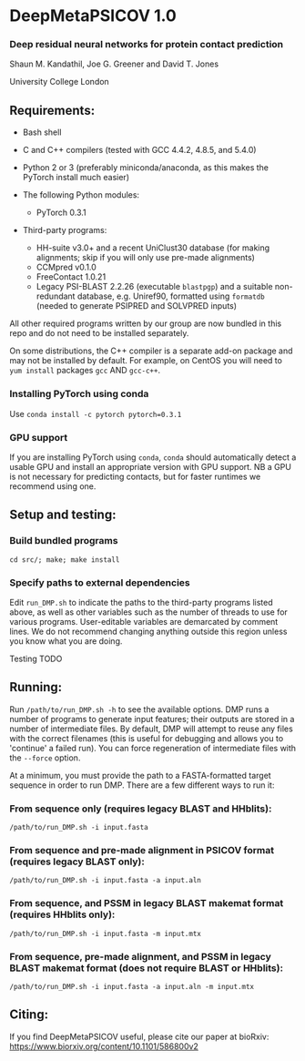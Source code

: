 # DeepMetaPSICOV 1.0
### Deep residual neural networks for protein contact prediction

Shaun M. Kandathil, Joe G. Greener and David T. Jones

University College London

Requirements:
-------------
- Bash shell
- C and C++ compilers (tested with GCC 4.4.2, 4.8.5, and 5.4.0)
- Python 2 or 3 (preferably miniconda/anaconda, as this makes the PyTorch install much easier)
- The following Python modules:
  - PyTorch 0.3.1 
  
- Third-party programs:
  - HH-suite v3.0+ and a recent UniClust30 database (for making alignments; skip if you will only use pre-made alignments)
  - CCMpred v0.1.0
  - FreeContact 1.0.21
  - Legacy PSI-BLAST 2.2.26 (executable `blastpgp`) and a suitable non-redundant database, e.g. Uniref90, formatted using `formatdb` (needed to generate PSIPRED and SOLVPRED inputs)

All other required programs written by our group are now bundled in this repo and do not need to be installed separately.

On some distributions, the C++ compiler is a separate add-on package and may not be installed by default. For example, on CentOS you will need to `yum install` packages `gcc` AND `gcc-c++`.

### Installing PyTorch using conda
Use `conda install -c pytorch pytorch=0.3.1`

### GPU support
If you are installing PyTorch using `conda`, `conda` should automatically detect a usable GPU and install an appropriate version with GPU support.
NB a GPU is not necessary for predicting contacts, but for faster runtimes we recommend using one.

Setup and testing:
------------------

### Build bundled programs
`cd src/; make; make install`

### Specify paths to external dependencies
Edit `run_DMP.sh` to indicate the paths to the third-party programs listed above, as well as other variables such as the number of threads to use for various programs. User-editable variables are demarcated by comment lines. We do not recommend changing anything outside this region unless you know what you are doing.

Testing TODO

Running:
--------
Run `/path/to/run_DMP.sh -h` to see the available options. DMP runs a number of programs to generate input features; their outputs are stored in a number of intermediate files. By default, DMP will attempt to reuse any files with the correct filenames (this is useful for debugging and allows you to 'continue' a failed run). You can force regeneration of intermediate files with the `--force` option.

At a minimum, you must provide the path to a FASTA-formatted target sequence in order to run DMP. There are a few different ways to run it:

### From sequence only (requires legacy BLAST and HHblits):
`/path/to/run_DMP.sh -i input.fasta`

### From sequence and pre-made alignment in PSICOV format (requires legacy BLAST only):
`/path/to/run_DMP.sh -i input.fasta -a input.aln`

### From sequence, and PSSM in legacy BLAST makemat format (requires HHblits only):
`/path/to/run_DMP.sh -i input.fasta -m input.mtx`

### From sequence, pre-made alignment, and PSSM in legacy BLAST makemat format (does not require BLAST or HHblits):
`/path/to/run_DMP.sh -i input.fasta -a input.aln -m input.mtx`

Citing:
-------
If you find DeepMetaPSICOV useful, please cite our paper at bioRxiv: https://www.biorxiv.org/content/10.1101/586800v2

